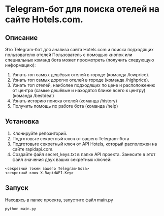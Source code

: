 # Telegram-бот для поиска отелей на сайте Hotels.com.
## Описание
Это Telegram-бот для анализа сайта Hotels.com и поиска подходящих пользователю отелей
Пользователь с помощью кнопок или специальных команд бота может просмотреть (получить следующую информацию):
1. Узнать топ самых дешёвых отелей в городе (команда /lowprice).
2. Узнать топ самых дорогих отелей в городе (команда /highprice).
3. Узнать топ отелей, наиболее подходящих по цене и расположению от центра
(самые дешёвые и находятся ближе всего к центру) (команда /bestdeal)
4. Узнать историю поиска отелей (команда /history)
5. Получить помощь по работе бота (команда /help)

## Установка
1. Клонируйте репозиторий.
2. Подготовьте секретный ключ от вашего Telegram-бота 
3. Подготовьте секретный ключ от API Hotels, который расположен на сайте rapidapi.com. 
4. Создайте файл secret_keys.txt в папке API проекта. Занесите в этот файл значения двух ваших секретных ключей:
```
<секретный токен вашего Telegram-бота>
<секретный ключ X-RapidAPI-Key>
```

## Запуск
Находясь в папке проекта, запустите файл main.py
```
python main.py
```

